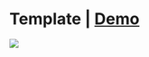 <h1>
Template | <a href='https://7hassan.github.io/Boot/'>Demo</a>
</h1>
<img src='./website.png'/>

